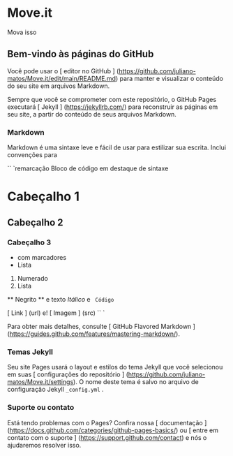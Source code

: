 #  Move.it
Mova isso
##  Bem-vindo às páginas do GitHub

Você pode usar o [ editor no GitHub ] (https://github.com/juliano-matos/Move.it/edit/main/README.md) para manter e visualizar o conteúdo do seu site em arquivos Markdown.

Sempre que você se comprometer com este repositório, o GitHub Pages executará [ Jekyll ] (https://jekyllrb.com/) para reconstruir as páginas em seu site, a partir do conteúdo de seus arquivos Markdown.

###  Markdown

Markdown é uma sintaxe leve e fácil de usar para estilizar sua escrita. Inclui convenções para

`` `remarcação
Bloco de código em destaque de sintaxe

#  Cabeçalho 1
##  Cabeçalho 2
###  Cabeçalho 3

- com marcadores
- Lista

1. Numerado
2. Lista

** Negrito ** e texto _Itálico_ e ` Código`

[ Link ] (url) e! [ Imagem ] (src)
`` `

Para obter mais detalhes, consulte [ GitHub Flavored Markdown ] (https://guides.github.com/features/mastering-markdown/).

###  Temas Jekyll

Seu site Pages usará o layout e estilos do tema Jekyll que você selecionou em suas [ configurações do repositório ] (https://github.com/juliano-matos/Move.it/settings). O nome deste tema é salvo no arquivo de configuração Jekyll `_config.yml` .

###  Suporte ou contato

Está tendo problemas com o Pages? Confira nossa [ documentação ] (https://docs.github.com/categories/github-pages-basics/) ou [ entre em contato com o suporte ] (https://support.github.com/contact) e nós o ajudaremos resolver isso.
